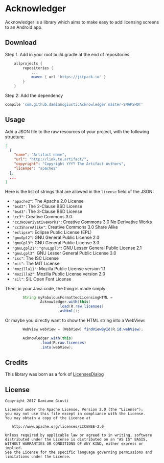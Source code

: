 Acknowledger
==============

Acknowledger is a library which aims to make easy to add licensing screens to an Android app.

Download
--------
Step 1. Add in your root build.gradle at the end of repositories:
```groovy
    allprojects {
		repositories {
			...
			maven { url 'https://jitpack.io' }
		}
	}
```

Step 2: Add the dependency
```groovy
compile 'com.github.damianogiusti:Acknowledger:master-SNAPSHOT'
```

Usage
-----

Add a JSON file to the raw resources of your project, with the following structure:
```json
[
  {
    "name": "Artifact name",
    "url": "http://link.to.artifact/",
    "copyright": "Copyright YYYY The Artifact Authors",
    "license": "apache2"
  },
  ...
]
```

Here is the list of strings that are allowed in the `license` field of the JSON:
- `"apache2"`: The Apache 2.0 License
- `"bsd2"`: The 2-Clause BSD License
- `"bsd3"`: The 3-Clause BSD License
- `"cc3"`: Creative Commons 3.0
- `"cc3NoDerivativeWorks"`: Creative Commons 3.0 No Derivative Works
- `"cc3ShareAlike"`: Creative Commons 3.0 Share Alike
- `"eclipse"`: Eclipse Public License (EPL)
- `"gnuGpl2"`: GNU General Public License 2.0
- `"gnuGpl3"`: GNU General Public License 3.0
- `"gnuLgpl21"`: `"gnuLgpl3"`: GNU Lesser General Public License 2.1
- `"gnuLgpl3"`: GNU Lesser General Public License 3.0
- `"isc"`: The ISC License
- `"mit"`: The MIT License
- `"mozilla11"`: Mozilla Public License version 1.1
- `"mozilla2"`: Mozilla Public License version 2.0
- `"sil"`: SIL Open Font License

Then, in your Java code, the thing is made simply:

```java
        String myFabulousFormattedLicensingHTML =
                Acknowledger.with(this)
                        .load(R.raw.licenses)
                        .asHtml();
```

Or maybe you directly want to show the HTML string into a WebView:

```java
        WebView webView = (WebView) findViewById(R.id.webView);

        Acknowledger.with(this)
                .load(R.raw.licenses)
                .into(webView);
```

Credits
-------

This library was born as a fork of [LicensesDialog][1]

License
-------

    Copyright 2017 Damiano Giusti

    Licensed under the Apache License, Version 2.0 (the "License");
    you may not use this file except in compliance with the License.
    You may obtain a copy of the License at

       http://www.apache.org/licenses/LICENSE-2.0

    Unless required by applicable law or agreed to in writing, software
    distributed under the License is distributed on an "AS IS" BASIS,
    WITHOUT WARRANTIES OR CONDITIONS OF ANY KIND, either express or implied.
    See the License for the specific language governing permissions and
    limitations under the License.

[1]: https://github.com/PSDev/LicensesDialog/